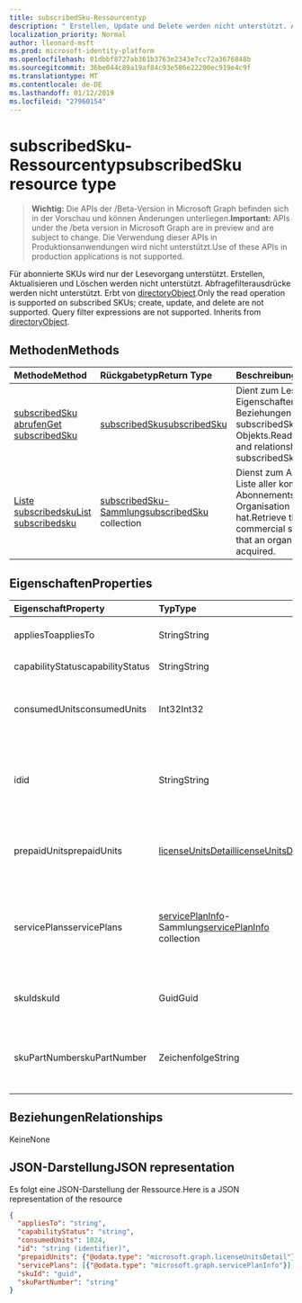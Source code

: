 ```yaml
---
title: subscribedSku-Ressourcentyp
description: " Erstellen, Update und Delete werden nicht unterstützt. Abfrageausdrücke Filter werden nicht unterstützt. Erbt von directoryObject."
localization_priority: Normal
author: lleonard-msft
ms.prod: microsoft-identity-platform
ms.openlocfilehash: 01dbbf8727ab361b3763e2343e7cc72a3676848b
ms.sourcegitcommit: 36be044c89a19af84c93e586e22200ec919e4c9f
ms.translationtype: MT
ms.contentlocale: de-DE
ms.lasthandoff: 01/12/2019
ms.locfileid: "27960154"
---
```

# <a name="subscribedsku-resource-type"></a><span data-ttu-id="9b24e-105">subscribedSku-Ressourcentyp</span><span class="sxs-lookup"><span data-stu-id="9b24e-105">subscribedSku resource type</span></span>

> <span data-ttu-id="9b24e-106">**Wichtig:** Die APIs der /Beta-Version in Microsoft Graph befinden sich in der Vorschau und können Änderungen unterliegen.</span><span class="sxs-lookup"><span data-stu-id="9b24e-106">**Important:** APIs under the /beta version in Microsoft Graph are in preview and are subject to change.</span></span> <span data-ttu-id="9b24e-107">Die Verwendung dieser APIs in Produktionsanwendungen wird nicht unterstützt.</span><span class="sxs-lookup"><span data-stu-id="9b24e-107">Use of these APIs in production applications is not supported.</span></span>

<span data-ttu-id="9b24e-p103">Für abonnierte SKUs wird nur der Lesevorgang unterstützt. Erstellen, Aktualisieren und Löschen werden nicht unterstützt. Abfragefilterausdrücke werden nicht unterstützt. Erbt von [directoryObject](directoryobject.md).</span><span class="sxs-lookup"><span data-stu-id="9b24e-p103">Only the read operation is supported on subscribed SKUs; create, update, and delete are not supported. Query filter expressions are not supported. Inherits from [directoryObject](directoryobject.md).</span></span>


## <a name="methods"></a><span data-ttu-id="9b24e-111">Methoden</span><span class="sxs-lookup"><span data-stu-id="9b24e-111">Methods</span></span>
| <span data-ttu-id="9b24e-112">Methode</span><span class="sxs-lookup"><span data-stu-id="9b24e-112">Method</span></span>           | <span data-ttu-id="9b24e-113">Rückgabetyp</span><span class="sxs-lookup"><span data-stu-id="9b24e-113">Return Type</span></span>    |<span data-ttu-id="9b24e-114">Beschreibung</span><span class="sxs-lookup"><span data-stu-id="9b24e-114">Description</span></span>|
|:---------------|:--------|:----------|
|[<span data-ttu-id="9b24e-115">subscribedSku abrufen</span><span class="sxs-lookup"><span data-stu-id="9b24e-115">Get subscribedSku</span></span>](../api/subscribedsku-get.md) | [<span data-ttu-id="9b24e-116">subscribedSku</span><span class="sxs-lookup"><span data-stu-id="9b24e-116">subscribedSku</span></span>](subscribedsku.md) |<span data-ttu-id="9b24e-117">Dient zum Lesen der Eigenschaften und Beziehungen des subscribedSku-Objekts.</span><span class="sxs-lookup"><span data-stu-id="9b24e-117">Read properties and relationships of subscribedSku object.</span></span>|
|[<span data-ttu-id="9b24e-118">Liste subscribedsku</span><span class="sxs-lookup"><span data-stu-id="9b24e-118">List subscribedsku</span></span>](../api/subscribedsku-list.md) | <span data-ttu-id="9b24e-119">[subscribedSku-Sammlung](subscribedsku.md)</span><span class="sxs-lookup"><span data-stu-id="9b24e-119">[subscribedSku](subscribedsku.md) collection</span></span> |<span data-ttu-id="9b24e-120">Dienst zum Abrufen der Liste aller kommerziellen Abonnements, die eine Organisation erworben hat.</span><span class="sxs-lookup"><span data-stu-id="9b24e-120">Retrieve the list of commercial subscriptions that an organization has acquired.</span></span>|

## <a name="properties"></a><span data-ttu-id="9b24e-121">Eigenschaften</span><span class="sxs-lookup"><span data-stu-id="9b24e-121">Properties</span></span>
| <span data-ttu-id="9b24e-122">Eigenschaft</span><span class="sxs-lookup"><span data-stu-id="9b24e-122">Property</span></span>     | <span data-ttu-id="9b24e-123">Typ</span><span class="sxs-lookup"><span data-stu-id="9b24e-123">Type</span></span>   |<span data-ttu-id="9b24e-124">Beschreibung</span><span class="sxs-lookup"><span data-stu-id="9b24e-124">Description</span></span>|
|:---------------|:--------|:----------|
|<span data-ttu-id="9b24e-125">appliesTo</span><span class="sxs-lookup"><span data-stu-id="9b24e-125">appliesTo</span></span>|<span data-ttu-id="9b24e-126">String</span><span class="sxs-lookup"><span data-stu-id="9b24e-126">String</span></span>| <span data-ttu-id="9b24e-127">Beispiel: „Benutzer“ oder „Community“.</span><span class="sxs-lookup"><span data-stu-id="9b24e-127">For example, "User" or "Company".</span></span> |
|<span data-ttu-id="9b24e-128">capabilityStatus</span><span class="sxs-lookup"><span data-stu-id="9b24e-128">capabilityStatus</span></span>|<span data-ttu-id="9b24e-129">String</span><span class="sxs-lookup"><span data-stu-id="9b24e-129">String</span></span>| <span data-ttu-id="9b24e-130">Beispiel: „Aktiviert“.</span><span class="sxs-lookup"><span data-stu-id="9b24e-130">For example, "Enabled".</span></span> |
|<span data-ttu-id="9b24e-131">consumedUnits</span><span class="sxs-lookup"><span data-stu-id="9b24e-131">consumedUnits</span></span>|<span data-ttu-id="9b24e-132">Int32</span><span class="sxs-lookup"><span data-stu-id="9b24e-132">Int32</span></span>| <span data-ttu-id="9b24e-133">Die Anzahl der Lizenzen, die zugewiesen wurden.</span><span class="sxs-lookup"><span data-stu-id="9b24e-133">The number of licenses that have been assigned.</span></span> |
|<span data-ttu-id="9b24e-134">id</span><span class="sxs-lookup"><span data-stu-id="9b24e-134">id</span></span>|<span data-ttu-id="9b24e-135">String</span><span class="sxs-lookup"><span data-stu-id="9b24e-135">String</span></span>| <span data-ttu-id="9b24e-p104">Der eindeutige Bezeichner für das subscribedSku-Objekt. Schlüssel, lässt keine Nullwerte zu.</span><span class="sxs-lookup"><span data-stu-id="9b24e-p104">The unique identifier for the subscribed sku object. Key, not nullable.</span></span> |
|<span data-ttu-id="9b24e-138">prepaidUnits</span><span class="sxs-lookup"><span data-stu-id="9b24e-138">prepaidUnits</span></span>|[<span data-ttu-id="9b24e-139">licenseUnitsDetail</span><span class="sxs-lookup"><span data-stu-id="9b24e-139">licenseUnitsDetail</span></span>](licenseunitsdetail.md)| <span data-ttu-id="9b24e-140">Informationen über die Anzahl und den Status der Prepaidlizenzen.</span><span class="sxs-lookup"><span data-stu-id="9b24e-140">Information about the number and status of prepaid licenses.</span></span> |
|<span data-ttu-id="9b24e-141">servicePlans</span><span class="sxs-lookup"><span data-stu-id="9b24e-141">servicePlans</span></span>|<span data-ttu-id="9b24e-142">[servicePlanInfo](serviceplaninfo.md)-Sammlung</span><span class="sxs-lookup"><span data-stu-id="9b24e-142">[servicePlanInfo](serviceplaninfo.md) collection</span></span>| <span data-ttu-id="9b24e-p105">Informationen über die Servicepläne, die mit der SKU verfügbar sind. Lässt keine Nullwerte zu.</span><span class="sxs-lookup"><span data-stu-id="9b24e-p105">Information about the service plans that are available with the SKU. Not nullable</span></span> |
|<span data-ttu-id="9b24e-145">skuId</span><span class="sxs-lookup"><span data-stu-id="9b24e-145">skuId</span></span>|<span data-ttu-id="9b24e-146">Guid</span><span class="sxs-lookup"><span data-stu-id="9b24e-146">Guid</span></span>| <span data-ttu-id="9b24e-147">Der eindeutige Bezeichner (GUID) für die Dienst-SKU.</span><span class="sxs-lookup"><span data-stu-id="9b24e-147">The unique identifier (GUID) for the service SKU.</span></span> |
|<span data-ttu-id="9b24e-148">skuPartNumber</span><span class="sxs-lookup"><span data-stu-id="9b24e-148">skuPartNumber</span></span>|<span data-ttu-id="9b24e-149">Zeichenfolge</span><span class="sxs-lookup"><span data-stu-id="9b24e-149">String</span></span>| <span data-ttu-id="9b24e-150">Die SKU-Teilenummer, z. B.: „AAD_PREMIUM“ oder „RMSBASIC“.</span><span class="sxs-lookup"><span data-stu-id="9b24e-150">The SKU part number; for example: "AAD_PREMIUM" or "RMSBASIC".</span></span> |

## <a name="relationships"></a><span data-ttu-id="9b24e-151">Beziehungen</span><span class="sxs-lookup"><span data-stu-id="9b24e-151">Relationships</span></span>
<span data-ttu-id="9b24e-152">Keine</span><span class="sxs-lookup"><span data-stu-id="9b24e-152">None</span></span>

## <a name="json-representation"></a><span data-ttu-id="9b24e-153">JSON-Darstellung</span><span class="sxs-lookup"><span data-stu-id="9b24e-153">JSON representation</span></span>

<span data-ttu-id="9b24e-154">Es folgt eine JSON-Darstellung der Ressource.</span><span class="sxs-lookup"><span data-stu-id="9b24e-154">Here is a JSON representation of the resource</span></span>

<!-- {
  "blockType": "resource",
  "optionalProperties": [

  ],
  "keyProperty": "id",
  "@odata.type": "microsoft.graph.subscribedSku"
}-->

```json
{
  "appliesTo": "string",
  "capabilityStatus": "string",
  "consumedUnits": 1024,
  "id": "string (identifier)",
  "prepaidUnits": {"@odata.type": "microsoft.graph.licenseUnitsDetail"},
  "servicePlans": [{"@odata.type": "microsoft.graph.servicePlanInfo"}],
  "skuId": "guid",
  "skuPartNumber": "string"
}

```
<!-- uuid: 8fcb5dbc-d5aa-4681-8e31-b001d5168d79
2015-10-25 14:57:30 UTC -->
<!-- {
  "type": "#page.annotation",
  "description": "subscribedSku resource",
  "keywords": "",
  "section": "documentation",
  "tocPath": ""
}-->
